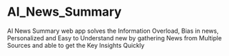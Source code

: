 # AI_News_Summary
AI News Summary web app solves the Information Overload, Bias in news, Personalized and Easy to Understand new by gathering News from Multiple Sources and able to get the Key Insights Quickly 